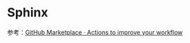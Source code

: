 # Sphinx

参考：[GitHub Marketplace · Actions to improve your workflow](https://github.com/marketplace?type=actions&query=Sphinx+)
